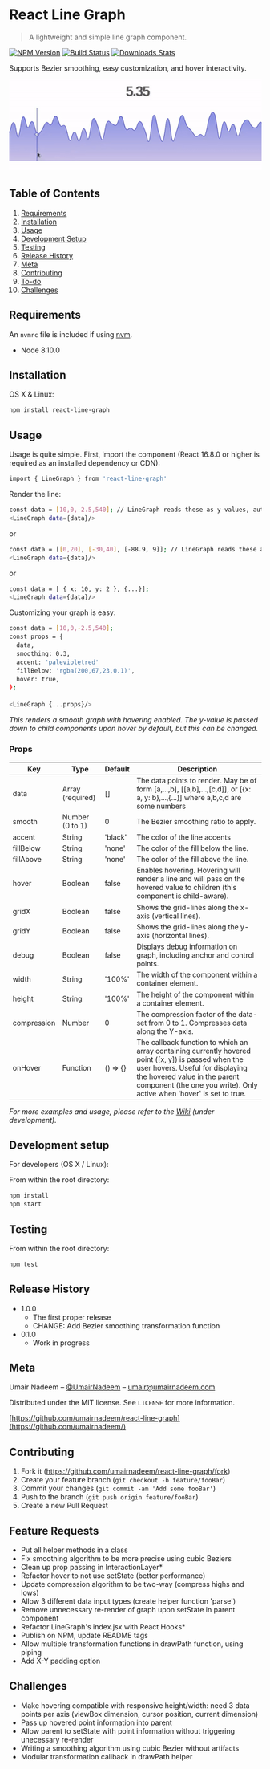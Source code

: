 # React Line Graph
> A lightweight and simple line graph component.

[![NPM Version][npm-image]][npm-url]
[![Build Status][travis-image]][travis-url]
[![Downloads Stats][npm-downloads]][npm-url]

Supports Bezier smoothing, easy customization, and hover interactivity.

![Example demo](demo/demo2.gif)

## Table of Contents

1. [Requirements](#requirements)
2. [Installation](#installation)
3. [Usage](#Usage)
4. [Development Setup](#Development-setup)
5. [Testing](#Testing)
6. [Release History](#release-history)
7. [Meta](#meta)
8. [Contributing](#contributing)
9. [To-do](#todo)
10. [Challenges](#challenges)

## Requirements

An `nvmrc` file is included if using [nvm](https://github.com/creationix/nvm).

- Node 8.10.0

## Installation
OS X & Linux:
```sh
npm install react-line-graph
```
## Usage

Usage is quite simple. First, import the component (React 16.8.0 or higher is required as an installed dependency or CDN):
```sh
import { LineGraph } from 'react-line-graph'
```

Render the line:

```sh
const data = [10,0,-2.5,540]; // LineGraph reads these as y-values, automatically spaces them out evenly
<LineGraph data={data}/>
```
or 
```sh
const data = [[0,20], [-30,40], [-88.9, 9]]; // LineGraph reads these as x,y pairs
<LineGraph data={data}/>
```
or 
```sh
const data = [ { x: 10, y: 2 }, {...}];
<LineGraph data={data}/>
```

Customizing your graph is easy:
```sh
const data = [10,0,-2.5,540];
const props = {
  data,
  smoothing: 0.3,
  accent: 'palevioletred'
  fillBelow: 'rgba(200,67,23,0.1)',
  hover: true,
};

<LineGraph {...props}/>
```
_This renders a smooth graph with hovering enabled. The y-value is passed down to child components upon hover by default, but this can be changed._

### Props ###
| Key       | Type             | Default          | Description                                                                                                                        |
|-----------|------------------|------------------|------------------------------------------------------------------------------------------------------------------------------------|
| data      | Array (required) | []               | The data points to render. May be of form [a,...,b], [[a,b],...,[c,d]], or [{x: a, y: b},...,{...}] where a,b,c,d are some numbers |
| smooth    | Number (0 to 1)  | 0                | The Bezier smoothing ratio to apply.                                                                                               |
| accent      | String           | 'black' | The color of the line accents                                                                                         |
| fillBelow | String           | 'none'           | The color of the fill below the line.                                                                                              |
| fillAbove | String           | 'none'           | The color of the fill above the line.                                                                                              |
| hover     | Boolean          | false            | Enables hovering. Hovering will render a line and will pass on the hovered value to children (this component is child-aware).      |
| gridX     | Boolean          | false            | Shows the grid-lines along the x-axis (vertical lines).                                                                            |
| gridY     | Boolean          | false            | Shows the grid-lines along the y-axis (horizontal lines).                                                                          |
| debug     | Boolean          | false            | Displays debug information on graph, including anchor and control points.                                                          |
| width     | String           | '100%'           | The width of the component within a container element.                                                                             |
| height    | String           | '100%'           | The height of the component within a container element.                                                                            |
| compression| Number           | 0           | The compression factor of the data-set from 0 to 1. Compresses data along the Y-axis.                            |
| onHover| Function           | () => {}           | The callback function to which an array containing currently hovered point ([x, y]) is passed when the user hovers. Useful for displaying the hovered value in the parent component (the one you write). Only active when 'hover' is set to true.          |

_For more examples and usage, please refer to the [Wiki][wiki] (under development)._

## Development setup
For developers (OS X / Linux):

From within the root directory: 
```sh
npm install
npm start
```
## Testing
From within the root directory: 
```sh
npm test
```

## Release History
* 1.0.0
    * The first proper release
    * CHANGE: Add Bezier smoothing transformation function
* 0.1.0
    * Work in progress

## Meta

Umair Nadeem – [@UmairNadeem](https://github.com/umairnadeem) – umair@umairnadeem.com

Distributed under the MIT license. See ``LICENSE`` for more information.

[https://github.com/umairnadeem/react-line-graph](https://github.com/umairnadeem/)

## Contributing

1. Fork it (<https://github.com/umairnadeem/react-line-graph/fork>)
2. Create your feature branch (`git checkout -b feature/fooBar`)
3. Commit your changes (`git commit -am 'Add some fooBar'`)
4. Push to the branch (`git push origin feature/fooBar`)
5. Create a new Pull Request

<!-- Markdown link & img dfn's -->
[npm-image]: https://img.shields.io/npm/v/datadog-metrics.svg?style=flat-square
[npm-url]: https://npmjs.org/package/datadog-metrics
[npm-downloads]: https://img.shields.io/npm/dm/datadog-metrics.svg?style=flat-square
[travis-image]: https://img.shields.io/travis/dbader/node-datadog-metrics/master.svg?style=flat-square
[travis-url]: https://travis-ci.org/dbader/node-datadog-metrics
[wiki]: https://github.com/umairnadeem/react-line-graph/wiki

## Feature Requests
- Put all helper methods in a class
- Fix smoothing algorithm to be more precise using cubic Beziers
- Clean up prop passing in InteractionLayer*
- Refactor hover to not use setState (better performance)
- Update compression algorithm to be two-way (compress highs and lows)
- Allow 3 different data input types (create helper function 'parse')
- Remove unnecessary re-render of graph upon setState in parent component
- Refactor LineGraph's index.jsx with React Hooks*
- Publish on NPM, update README tags
- Allow multiple transformation functions in drawPath function, using piping
- Add X-Y padding option

## Challenges
- Make hovering compatible with responsive height/width: need 3 data points per axis (viewBox dimension, cursor position, current dimension)
- Pass up hovered point information into parent
- Allow parent to setState with point information without triggering unecessary re-render
- Writing a smoothing algorithm using cubic Bezier without artifacts
- Modular transformation callback in drawPath helper